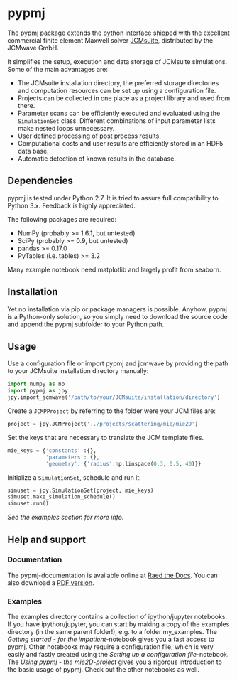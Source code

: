# pypmj

The pypmj package extends the python interface shipped with the excellent
commercial finite element Maxwell solver [JCMsuite](http://www.jcmwave.com/),
distributed by the JCMwave GmbH.

It simplifies the setup, execution and data storage of JCMsuite simulations.
Some of the main advantages are:
  - The JCMsuite installation directory, the preferred storage directories and
    computation resources can be set up using a configuration file. 
  - Projects can be collected in one place as a project library and used from
    there.
  - Parameter scans can be efficiently executed and evaluated using the
    `SimulationSet` class. Different combinations of input parameter lists
    make nested loops unnecessary.
  - User defined processing of post process results.
  - Computational costs and user results are efficiently stored in an HDF5
    data base.
  - Automatic detection of known results in the database.

## Dependencies

pypmj is tested under Python 2.7. It is tried to assure full compatibility
to Python 3.x. Feedback is highly appreciated.

The following packages are required:

  - NumPy (probably >= 1.6.1, but untested)
  - SciPy (probably >= 0.9, but untested)
  - pandas >= 0.17.0
  - PyTables (i.e. tables) >= 3.2

Many example notebook need matplotlib and largely profit from seaborn.

## Installation

Yet no installation via pip or package managers is possible. Anyhow, pypmj
is a Python-only solution, so you simply need to download the source code and
append the pypmj subfolder to your Python path.

## Usage

Use a configuration file or import pypmj and jcmwave by providing the
path to your JCMsuite installation directory manually:

~~~~~~~~~~~~~~~~~~~~~~~~~~~~ python
import numpy as np
import pypmj as jpy
jpy.import_jcmwave('/path/to/your/JCMsuite/installation/directory')
~~~~~~~~~~~~~~~~~~~~~~~~~~~~

Create a `JCMPProject` by referring to the folder were your JCM files are:

~~~~~~~~~~~~~~~~~~~~~~~~~~~~ python
project = jpy.JCMProject('../projects/scattering/mie/mie2D')
~~~~~~~~~~~~~~~~~~~~~~~~~~~~

Set the keys that are necessary to translate the JCM template files.

~~~~~~~~~~~~~~~~~~~~~~~~~~~~ python
mie_keys = {'constants' :{},
            'parameters': {}, 
            'geometry': {'radius':np.linspace(0.3, 0.5, 40)}}
~~~~~~~~~~~~~~~~~~~~~~~~~~~~

Initialize a `SimulationSet`, schedule and run it:

~~~~~~~~~~~~~~~~~~~~~~~~~~~~ python
simuset = jpy.SimulationSet(project, mie_keys)
simuset.make_simulation_schedule()
simuset.run()
~~~~~~~~~~~~~~~~~~~~~~~~~~~~

*See the examples section for more info.*

## Help and support

### Documentation

The pypmj-documentation is available online at 
[Raed the Docs](pypmj.readthedocs.io). You can also download a 
[PDF version](http://readthedocs.org/projects/pypmj/downloads/pdf/latest/).

### Examples

The examples directory contains a collection of ipython/jupyter notebooks. If
you have ipython/jupyter, you can start by making a copy of the examples
directory (in the same parent folder!), e.g. to a folder my_examples. The
*Getting started - for the impatient*-notebook gives you a fast access to
pypmj. Other notebooks may require a configuration file, which is very
easily and fastly created using the *Setting up a configuration file*-notebook.
The *Using pypmj - the mie2D-project* gives you a rigorous introduction
to the basic usage of pypmj. Check out the other notebooks as well.
